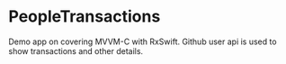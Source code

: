 # PeopleTransactions
Demo app on covering MVVM-C with RxSwift. Github user api is used to show transactions and other details.
